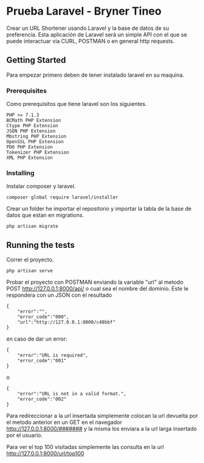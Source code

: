 # Prueba Laravel - Bryner Tineo

Crear un URL Shortener usando Laravel y la base de datos de su preferencia. Esta
aplicación de Laravel será un simple API con el que se puede interactuar via CURL, POSTMAN o en
general http requests.

## Getting Started

Para empezar primero deben de tener instalado laravel en su maquina.

### Prerequisites

Como prerequisitos que tiene laravel son los siguientes.

```
PHP >= 7.1.3
BCMath PHP Extension
Ctype PHP Extension
JSON PHP Extension
Mbstring PHP Extension
OpenSSL PHP Extension
PDO PHP Extension
Tokenizer PHP Extension
XML PHP Extension
```

### Installing

Instalar composer y laravel.

```
composer global require laravel/installer
```

Crear un folder he importar el repositorio y importar la tabla de la base de datos que estan en migrations.

```
php artisan migrate
```

## Running the tests

Correr el proyecto.

```
php artisan serve
```

Probar el proyecto con POSTMAN enviando la variable "url" al metodo POST http://127.0.0.1:8000/api/ o cual sea el nombre del dominio. Este le respondera con un JSON con el resultado

```
{
	"error":"",
	"error_code":"000",
	"url":"http://127.0.0.1:8000/c48bbf"
}
```

en caso de dar un error:

```
{
	"error":"URL is required",
	"error_code":"001"
}
```
o
```
{
	"error":"URL is not in a valid format.",
	"error_code":"002"
}
```

Para redireccionar a la url insertada simplemente colocan la url devuelta por el metodo anterior en un GET en el navegador http://127.0.0.1:8000/####### y la misma los enviara a la url larga insertado por el usuario.

Para ver el top 100 visitadas simplemente las consulta en la url http://127.0.0.1:8000/url/top100
